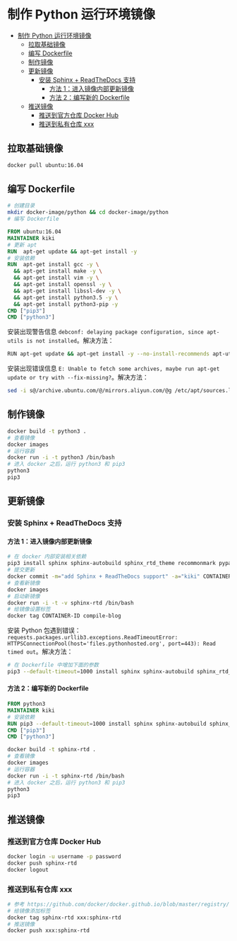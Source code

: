 # 制作 Python 运行环境镜像

- [制作 Python 运行环境镜像](#%e5%88%b6%e4%bd%9c-python-%e8%bf%90%e8%a1%8c%e7%8e%af%e5%a2%83%e9%95%9c%e5%83%8f)
  - [拉取基础镜像](#%e6%8b%89%e5%8f%96%e5%9f%ba%e7%a1%80%e9%95%9c%e5%83%8f)
  - [编写 Dockerfile](#%e7%bc%96%e5%86%99-dockerfile)
  - [制作镜像](#%e5%88%b6%e4%bd%9c%e9%95%9c%e5%83%8f)
  - [更新镜像](#%e6%9b%b4%e6%96%b0%e9%95%9c%e5%83%8f)
    - [安装 Sphinx + ReadTheDocs 支持](#%e5%ae%89%e8%a3%85-sphinx--readthedocs-%e6%94%af%e6%8c%81)
      - [方法 1：进入镜像内部更新镜像](#%e6%96%b9%e6%b3%95-1%e8%bf%9b%e5%85%a5%e9%95%9c%e5%83%8f%e5%86%85%e9%83%a8%e6%9b%b4%e6%96%b0%e9%95%9c%e5%83%8f)
      - [方法 2：编写新的 Dockerfile](#%e6%96%b9%e6%b3%95-2%e7%bc%96%e5%86%99%e6%96%b0%e7%9a%84-dockerfile)
  - [推送镜像](#%e6%8e%a8%e9%80%81%e9%95%9c%e5%83%8f)
    - [推送到官方仓库 Docker Hub](#%e6%8e%a8%e9%80%81%e5%88%b0%e5%ae%98%e6%96%b9%e4%bb%93%e5%ba%93-docker-hub)
    - [推送到私有仓库 xxx](#%e6%8e%a8%e9%80%81%e5%88%b0%e7%a7%81%e6%9c%89%e4%bb%93%e5%ba%93-xxx)

## 拉取基础镜像

```sh
docker pull ubuntu:16.04
```

## 编写 Dockerfile

```sh
# 创建目录
mkdir docker-image/python && cd docker-image/python
# 编写 Dockerfile
```

```Dockerfile
FROM ubuntu:16.04
MAINTAINER kiki
# 更新 apt
RUN  apt-get update && apt-get install -y
# 安装依赖
RUN  apt-get install gcc -y \
  && apt-get install make -y \
  && apt-get install vim -y \
  && apt-get install openssl -y \
  && apt-get install libssl-dev -y \
  && apt-get install python3.5 -y \
  && apt-get install python3-pip -y
CMD ["pip3"]
CMD ["python3"]
```

安装出现警告信息 `debconf: delaying package configuration, since apt-utils is not installed`。解决方法：

```sh
RUN apt-get update && apt-get install -y --no-install-recommends apt-utils
```

安装出现错误信息 `E: Unable to fetch some archives, maybe run apt-get update or try with --fix-missing?`。解决方法：

```sh
sed -i s@/archive.ubuntu.com/@/mirrors.aliyun.com/@g /etc/apt/sources.list
```

## 制作镜像

```sh
docker build -t python3 .
# 查看镜像
docker images
# 运行容器
docker run -i -t python3 /bin/bash
# 进入 docker 之后，运行 python3 和 pip3
python3
pip3
```

## 更新镜像

### 安装 Sphinx + ReadTheDocs 支持

#### 方法 1：进入镜像内部更新镜像

```sh
# 在 docker 内部安装相关依赖
pip3 install sphinx sphinx-autobuild sphinx_rtd_theme recommonmark pypandoc
# 提交更新
docker commit -m="add Sphinx + ReadTheDocs support" -a="kiki" CONTAINER-ID sphinx-rtd
# 查看新镜像
docker images
# 启动新镜像
docker run -i -t -v sphinx-rtd /bin/bash
# 给镜像设置标签
docker tag CONTAINER-ID compile-blog
```

安装 Python 包遇到错误：`requests.packages.urllib3.exceptions.ReadTimeoutError: HTTPSConnectionPool(host='files.pythonhosted.org', port=443): Read timed out`。解决方法：

```sh
# 在 Dockerfile 中增加下面的参数
pip3 --default-timeout=1000 install sphinx sphinx-autobuild sphinx_rtd_theme recommonmark pypandoc
```

#### 方法 2：编写新的 Dockerfile

```Dockerfile
FROM python3
MAINTAINER kiki
# 安装依赖
RUN pip3 --default-timeout=1000 install sphinx sphinx-autobuild sphinx_rtd_theme recommonmark pypandoc
CMD ["pip3"]
CMD ["python3"]
```

```sh
docker build -t sphinx-rtd .
# 查看镜像
docker images
# 运行容器
docker run -i -t sphinx-rtd /bin/bash
# 进入 docker 之后，运行 python3 和 pip3
python3
pip3
```

## 推送镜像

### 推送到官方仓库 Docker Hub

```sh
docker login -u username -p password
docker push sphinx-rtd
docker logout
```

### 推送到私有仓库 xxx

```sh
# 参考 https://github.com/docker/docker.github.io/blob/master/registry/insecure.md 设置 http 连接
# 给镜像添加标签
docker tag sphinx-rtd xxx:sphinx-rtd
# 推送镜像
docker push xxx:sphinx-rtd
```
